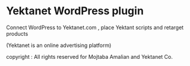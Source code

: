 
# Yektanet WordPress plugin

Connect WordPress to Yektanet.com , place Yektant scripts and retarget products

 (Yektanet is an online advertising platform)


copyright : All rights reserved for Mojtaba Amalian and Yektanet Co.
